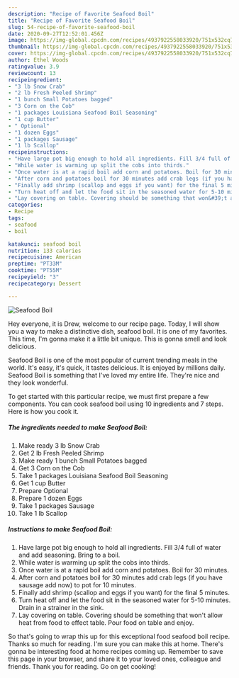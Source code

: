 ```yaml
---
description: "Recipe of Favorite Seafood Boil"
title: "Recipe of Favorite Seafood Boil"
slug: 54-recipe-of-favorite-seafood-boil
date: 2020-09-27T12:52:01.456Z
image: https://img-global.cpcdn.com/recipes/4937922558033920/751x532cq70/seafood-boil-recipe-main-photo.jpg
thumbnail: https://img-global.cpcdn.com/recipes/4937922558033920/751x532cq70/seafood-boil-recipe-main-photo.jpg
cover: https://img-global.cpcdn.com/recipes/4937922558033920/751x532cq70/seafood-boil-recipe-main-photo.jpg
author: Ethel Woods
ratingvalue: 3.9
reviewcount: 13
recipeingredient:
- "3 lb Snow Crab"
- "2 lb Fresh Peeled Shrimp"
- "1 bunch Small Potatoes bagged"
- "3 Corn on the Cob"
- "1 packages Louisiana Seafood Boil Seasoning"
- "1 cup Butter"
- " Optional"
- "1 dozen Eggs"
- "1 packages Sausage"
- "1 lb Scallop"
recipeinstructions:
- "Have large pot big enough to hold all ingredients. Fill 3/4 full of water and add seasoning. Bring to a boil."
- "While water is warming up split the cobs into thirds."
- "Once water is at a rapid boil add corn and potatoes. Boil for 30 minutes."
- "After corn and potatoes boil for 30 minutes add crab legs (if you have sausage add now) to pot for 10 minutes."
- "Finally add shrimp (scallop and eggs if you want) for the final 5 minutes."
- "Turn heat off and let the food sit in the seasoned water for 5-10 minutes. Drain in a strainer in the sink."
- "Lay covering on table. Covering should be something that won&#39;t allow heat from food to effect table. Pour food on table and enjoy."
categories:
- Recipe
tags:
- seafood
- boil

katakunci: seafood boil 
nutrition: 133 calories
recipecuisine: American
preptime: "PT33M"
cooktime: "PT55M"
recipeyield: "3"
recipecategory: Dessert

---
```



![Seafood Boil](https://img-global.cpcdn.com/recipes/4937922558033920/751x532cq70/seafood-boil-recipe-main-photo.jpg)

Hey everyone, it is Drew, welcome to our recipe page. Today, I will show you a way to make a distinctive dish, seafood boil. It is one of my favorites. This time, I'm gonna make it a little bit unique. This is gonna smell and look delicious.



Seafood Boil is one of the most popular of current trending meals in the world. It's easy, it's quick, it tastes delicious. It is enjoyed by millions daily. Seafood Boil is something that I've loved my entire life. They're nice and they look wonderful.


To get started with this particular recipe, we must first prepare a few components. You can cook seafood boil using 10 ingredients and 7 steps. Here is how you cook it.

<!--inarticleads1-->

##### The ingredients needed to make Seafood Boil:

1. Make ready 3 lb Snow Crab
1. Get 2 lb Fresh Peeled Shrimp
1. Make ready 1 bunch Small Potatoes bagged
1. Get 3 Corn on the Cob
1. Take 1 packages Louisiana Seafood Boil Seasoning
1. Get 1 cup Butter
1. Prepare  Optional
1. Prepare 1 dozen Eggs
1. Take 1 packages Sausage
1. Take 1 lb Scallop




<!--inarticleads2-->

##### Instructions to make Seafood Boil:

1. Have large pot big enough to hold all ingredients. Fill 3/4 full of water and add seasoning. Bring to a boil.
1. While water is warming up split the cobs into thirds.
1. Once water is at a rapid boil add corn and potatoes. Boil for 30 minutes.
1. After corn and potatoes boil for 30 minutes add crab legs (if you have sausage add now) to pot for 10 minutes.
1. Finally add shrimp (scallop and eggs if you want) for the final 5 minutes.
1. Turn heat off and let the food sit in the seasoned water for 5-10 minutes. Drain in a strainer in the sink.
1. Lay covering on table. Covering should be something that won&#39;t allow heat from food to effect table. Pour food on table and enjoy.




So that's going to wrap this up for this exceptional food seafood boil recipe. Thanks so much for reading. I'm sure you can make this at home. There's gonna be interesting food at home recipes coming up. Remember to save this page in your browser, and share it to your loved ones, colleague and friends. Thank you for reading. Go on get cooking!

